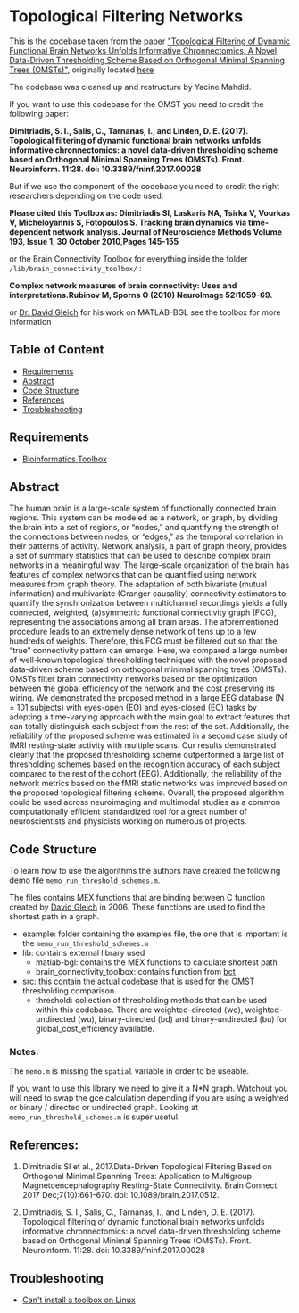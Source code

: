 # Topological Filtering Networks

This is the codebase taken from the paper ["Topological Filtering of Dynamic Functional Brain Networks Unfolds Informative Chronnectomics: A Novel Data-Driven Thresholding Scheme Based on Orthogonal Minimal Spanning Trees (OMSTs)"](https://www.frontiersin.org/articles/10.3389/fninf.2017.00028/full), originally located [here](https://github.com/stdimitr/topological_filtering_networks)

The codebase was cleaned up and restructure by Yacine Mahdid.

If you want to use this codebase for the OMST you need to credit the following paper:

**Dimitriadis, S. I., Salis, C., Tarnanas, I., and Linden, D. E. (2017). Topological filtering of dynamic functional brain networks unfolds informative chronnectomics: a novel data-driven thresholding scheme based on Orthogonal Minimal Spanning Trees (OMSTs). Front. Neuroinform. 11:28. doi: 10.3389/fninf.2017.00028**

But if we use the component of the codebase you need to credit the right researchers depending on the code used:

**Please cited this Toolbox as: Dimitriadis SI, Laskaris NA, Tsirka V, Vourkas V, Micheloyannis S, Fotopoulos S. Tracking brain dynamics via time-dependent network analysis. Journal of Neuroscience Methods Volume 193, Issue 1, 30 October 2010,Pages 145-155**

or the Brain Connectivity Toolbox for everything inside the folder `/lib/brain_connectivity_toolbox/` :

**Complex network measures of brain connectivity: Uses and interpretations.Rubinov M, Sporns O (2010) NeuroImage 52:1059-69.**

or [Dr. David Gleich](https://github.com/dgleich/matlab-bgl) for his work on MATLAB-BGL see the toolbox for more information

## Table of Content
- [Requirements](#requirements)
- [Abstract](#abstract)
- [Code Structure](#code-structure)
- [References](#references)
- [Troubleshooting](#troubleshooting)


## Requirements
- [Bioinformatics Toolbox](https://www.mathworks.com/products/bioinfo.html?s_tid=AO_PR_info) 

## Abstract
The human brain is a large-scale system of functionally connected brain regions. This system can be modeled as a network, or graph, by dividing the brain into a set of regions, or “nodes,” and quantifying the strength of the connections between nodes, or “edges,” as the temporal correlation in their patterns of activity. Network analysis, a part of graph theory, provides a set of summary statistics that can be used to describe complex brain networks in a meaningful way. The large-scale organization of the brain has features of complex networks that can be quantified using network measures from graph theory. The adaptation of both bivariate (mutual information) and multivariate (Granger causality) connectivity estimators to quantify the synchronization between multichannel recordings yields a fully connected, weighted, (a)symmetric functional connectivity graph (FCG), representing the associations among all brain areas. The aforementioned procedure leads to an extremely dense network of tens up to a few hundreds of weights. Therefore, this FCG must be filtered out so that the “true” connectivity pattern can emerge. Here, we compared a large number of well-known topological thresholding techniques with the novel proposed data-driven scheme based on orthogonal minimal spanning trees (OMSTs). OMSTs filter brain connectivity networks based on the optimization between the global efficiency of the network and the cost preserving its wiring. We demonstrated the proposed method in a large EEG database (N = 101 subjects) with eyes-open (EO) and eyes-closed (EC) tasks by adopting a time-varying approach with the main goal to extract features that can totally distinguish each subject from the rest of the set. Additionally, the reliability of the proposed scheme was estimated in a second case study of fMRI resting-state activity with multiple scans. Our results demonstrated clearly that the proposed thresholding scheme outperformed a large list of thresholding schemes based on the recognition accuracy of each subject compared to the rest of the cohort (EEG). Additionally, the reliability of the network metrics based on the fMRI static networks was improved based on the proposed topological filtering scheme. Overall, the proposed algorithm could be used across neuroimaging and multimodal studies as a common computationally efficient standardized tool for a great number of neuroscientists and physicists working on numerous of projects.

## Code Structure

To learn how to use the algorithms the authors have created the following demo file `memo_run_threshold_schemes.m`.

The files contains MEX functions that are binding between C function created by [David Gleich](https://www.cs.purdue.edu/homes/dgleich/) in 2006. These functions are used to find the shortest path in a graph.

- example: folder containing the examples file, the one that is important is the `memo_run_threshold_schemes.m`
- lib: contains external library used
    - matlab-bgl: contains the MEX functions to calculate shortest path
    - brain_connectivity_toolbox: contains function from [bct](https://sites.google.com/site/bctnet/)
- src: this contain the actual codebase that is used for the OMST thresholding comparison.
    - threshold: collection of thresholding methods that can be used within this codebase. There are weighted-directed (wd), weighted-undirected (wu), binary-directed (bd) and binary-undirected (bu) for global_cost_efficiency available.

### Notes:
The `memo.m` is missing the `spatial` variable in order to be useable.

If you want to use this library we need to give it a N*N graph.
Watchout you will need to swap the gce calculation depending if 
you are using a weighted or binary / directed or undirected graph. Looking at `memo_run_threshold_schemes.m` is super useful.

## References:

1. Dimitriadis SI et al., 2017.Data-Driven Topological Filtering Based on Orthogonal Minimal Spanning Trees: Application to Multigroup Magnetoencephalography Resting-State Connectivity.
Brain Connect. 2017 Dec;7(10):661-670. doi: 10.1089/brain.2017.0512.


2. Dimitriadis, S. I., Salis, C., Tarnanas, I., and Linden, D. E. (2017). Topological filtering of dynamic functional brain networks unfolds informative chronnectomics: a novel data-driven thresholding scheme based on Orthogonal Minimal Spanning Trees (OMSTs). Front. Neuroinform. 11:28. doi: 10.3389/fninf.2017.00028

## Troubleshooting
- [Can't install a toolbox on Linux](https://www.mathworks.com/matlabcentral/answers/334889-can-t-install-any-toolboxes-because-can-t-write-to-usr-local-matlab-r2017)